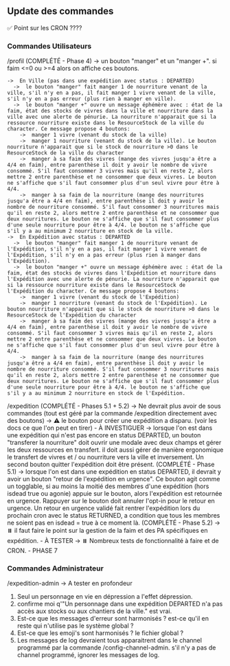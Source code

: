 ## Update des commandes

✅
Point sur les CRON ????

### Commandes Utilisateurs

/profil (COMPLÉTÉ - Phase 4)
-> un bouton "manger" et un "manger +". si faim <=0 ou >=4 alors on affiche ces boutons.

    ->  En Ville (pas dans une expédition avec status : DEPARTED)
      ->  le bouton "manger" fait manger 1 de nourriture venant de la ville, s'il n'y en a pas, il fait manger 1 vivre venant de la ville, s'il n'y en a pas erreur (plus rien à manger en ville).
      ->  le bouton "manger +" ouvre un message éphémère avec : état de la faim, état des stocks de vivres dans la ville et nourriture dans la ville avec une alerte de pénurie. La nourriture n'apparait que si la ressource nourriture existe dans le ResourceStock de la ville du character. Ce message propose 4 boutons:
        ->  manger 1 vivre (venant du stock de la ville)
        ->  manger 1 nourriture (venant du stock de la ville). Le bouton nourriture n'apparait que si le stock de nourriture >0 dans le ResourceStock de la ville du character
        ->  manger à sa faim des vivres (mange des vivres jusqu'a être a 4/4 en faim), entre parenthèse il doit y avoir le nombre de vivre consommé. S'il faut consommer 3 vivres mais qu'il en reste 2, alors mettre 2 entre parenthèse et ne consommer que deux vivres. Le bouton ne s'affiche que s'il faut consommer plus d'un seul vivre pour être à 4/4.
        ->  manger à sa faim de la nourriture (mange des nourritures jusqu'a être a 4/4 en faim), entre parenthèse il doit y avoir le nombre de nourriture consommé. S'il faut consommer 3 nourritures mais qu'il en reste 2, alors mettre 2 entre parenthèse et ne consommer que deux nourritures. Le bouton ne s'affiche que s'il faut consommer plus d'une seule nourriture pour être à 4/4. le bouton ne s'affiche que s'il y a au minimum 2 nourriture en stock de la ville.
    ->  En Expédition avec status : DEPARTED
      ->  le bouton "manger" fait manger 1 de nourriture venant de l'Expédition, s'il n'y en a pas, il fait manger 1 vivre venant de l'Expédition, s'il n'y en a pas erreur (plus rien à manger dans l'Expédition).
      ->  le bouton "manger +" ouvre un message éphémère avec : état de la faim, état des stocks de vivres dans l'Expédition et nourriture dans l'Expédition avec une alerte de pénurie. La nourriture n'apparait que si la ressource nourriture existe dans le ResourceStock de l'Expédition du character. Ce message propose 4 boutons:
        ->  manger 1 vivre (venant du stock de l'Expédition)
        ->  manger 1 nourriture (venant du stock de l'Expédition). Le bouton nourriture n'apparait que si le stock de nourriture >0 dans le ResourceStock de l'Expédition du character
        ->  manger à sa faim des vivres (mange des vivres jusqu'a être a 4/4 en faim), entre parenthèse il doit y avoir le nombre de vivre consommé. S'il faut consommer 3 vivres mais qu'il en reste 2, alors mettre 2 entre parenthèse et ne consommer que deux vivres. Le bouton ne s'affiche que s'il faut consommer plus d'un seul vivre pour être à 4/4.
        ->  manger à sa faim de la nourriture (mange des nourritures jusqu'a être a 4/4 en faim), entre parenthèse il doit y avoir le nombre de nourriture consommé. S'il faut consommer 3 nourritures mais qu'il en reste 2, alors mettre 2 entre parenthèse et ne consommer que deux nourritures. Le bouton ne s'affiche que s'il faut consommer plus d'une seule nourriture pour être à 4/4. le bouton ne s'affiche que s'il y a au minimum 2 nourriture en stock de l'Expédition.

/expedition (COMPLÉTÉ - Phases 5.1 + 5.2)
-> Ne devrait plus avoir de sous commandes (tout est géré par la commande /expedition directement avec des boutons)
-> ⚠️ le bouton pour créer une expédition a disparu. (voir les docs ce que l'on peut en tirer) - À INVESTIGUER
-> lorsque l'on est dans une expédition qui n'est pas encore en status DEPARTED, un bouton "transferer la nourriture" doit ouvrir une modale avec deux champs et gérer les deux ressources en transfert. il doit aussi gérer de manière ergonomique le transfert de vivres et / ou nourriture vers la ville et inversement. Un second bouton quitter l'expédition doit être présent. (COMPLÉTÉ - Phase 5.1)
-> lorsque l'on est dans une expédition en status DEPARTED, il devrait y avoir un bouton "retour de l'expédition en urgence".
Ce bouton agit comme un togglable, si au moins la moitié des membres d'une expédition (hors isdead true ou agonie) appuie sur le bouton, alors l'expédition est retournée en urgence. Rappuyer sur le bouton doit annuler l'opt-in pour le retour en urgence. Un retour en urgence validé fait rentrer l'expédition lors du prochain cron avec le status RETURNED, a condition que tous les membres ne soient pas en isdead = true à ce moment là. (COMPLÉTÉ - Phase 5.2)
-> ⏸️ il faut faire le point sur la gestion de la faim et des PA spécifiques en expédition. - À TESTER
-> ⏸️ Nombreux tests de fonctionnalité à faire et de CRON. - PHASE 7

### Commandes Administrateur

/expedition-admin
-> A tester en profondeur

1. Seul un personnage en vie en dépression a l'effet dépression.
2. confirme moi q'"Un personnage dans une expédition DEPARTED n'a pas accès aux stocks ou aux chantiers de la ville." est vrai.
3. Est-ce que les messages d'erreur sont harmonisés ? est-ce qu'il en reste qui n'utilise pas le système global ?
4. Est-ce que les emoji's sont harmonisés ? le fichier global ?
5. Les messages de log devraient tous apparaitrent dans le channel programmé par la commande /config-channel-admin. s'il n'y a pas de channel programmé, ignorer les messages de log.